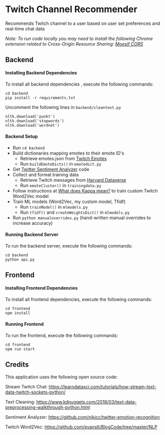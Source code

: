 # Twitch Channel Recommender
Recommends Twitch channel to a user based on user set preferences and real-time chat data

*Note: To run code locally you may need to install the following Chrome extension related to Cross-Origin Resource Sharing: [Moesif CORS](https://chrome.google.com/webstore/detail/moesif-orign-cors-changer/digfbfaphojjndkpccljibejjbppifbc?hl=en-US)*

## Backend

#### Installing Backend Dependencies
To install all backend dependencies , execute the following commands:

```
cd backend
pip install -r requirements.txt
```

Uncomment the following lines in `backend/cleantext.py`
```
nltk.download('punkt')
nltk.download('stopwords')
nltk.download('wordnet')
```

#### Backend Setup

* Run `cd backend`
* Build dictionaries mapping emotes to their emote ID's 
    * Retrieve emotes.json from [Twitch Emotes](https://twitchemotes.com/apidocs)
    * Run `buildEmoteDicts()` in `emotedict.py`
* Get [Twitter Sentiment Analyzer](https://github.com/nikicc/twitter-emotion-recognition) code
* Collect and format training data
    * Retrieve Twitch messages from [Harvard Dataverse](https://dataverse.harvard.edu/dataset.xhtml?persistentId=doi:10.7910/DVN/VE0IVQ)
    * Run `emoteCluster()` in `trainingdata.py`
* Follow instructions at [What does Kappa mean?](https://github.com/evanslt/BlogCode/tree/master/NLP) to train custom Twitch Word2Vec model
* Train ML models (Word2Vec, my custom model, Tfidf)
    * Run `trainModel()` in `mlmodels.py`
    * Run `tfidf()` and `createWeightsDict()` in `mlmodels.py`
* Run `python manualoverrides.py` (hand-written manual overrides to increase accuracy)

#### Running Backend Server
To run the backend server, execute the following commands:

```
cd backend
python api.py
```

## Frontend

#### Installing Frontend Dependencies
To install all frontend dependencies, execute the following commands:
```
cd frontend
npm install
```

#### Running Frontend

To run the frontend, execute the following commands:

```
cd frontend
npm run start
```

## Credits

This application uses the following open source code:

Stream Twitch Chat: https://learndatasci.com/tutorials/how-stream-text-data-twitch-sockets-python/

Text Cleaning: https://www.kdnuggets.com/2018/03/text-data-preprocessing-walkthrough-python.html

Sentiment Analyzer: https://github.com/nikicc/twitter-emotion-recognition

Twitch Word2Vec: https://github.com/evanslt/BlogCode/tree/master/NLP
